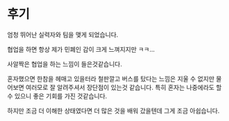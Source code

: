 # 후기

엄청 뛰어난 실력자와 팀을 맺게 되었습니다.

협업을 하면 항상 제가 민폐인 감이 크게 느껴지지만 ㅋㅋ...

사알짝은 협업을 하는 느낌이 들은것같습니다.

혼자했으면 한참을 헤매고 있을터라 철판깔고 버스를 탔다는 느낌은 지울 수 없지만 물어보면 여러모로 잘 알려주셔서 장단점이 있는것 같습니다. 특히 혼자는 나중에라도 할 수 있으니 좋은 기회를 가진 것같습니다.

하지만 조금 더 이해한 상태였다면 더 많은 것을 배워 갔을텐데 그게 조금 아쉽습니다.